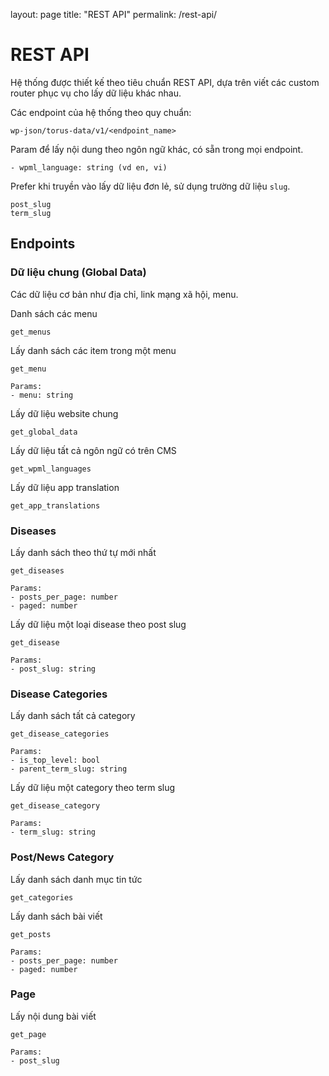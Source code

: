 layout: page
title: "REST API"
permalink: /rest-api/

# REST API

Hệ thống được thiết kế theo tiêu chuẩn REST API, dựa trên viết các custom router phục vụ cho lấy dữ liệu khác nhau.

Các endpoint của hệ thống theo quy chuẩn:

```
wp-json/torus-data/v1/<endpoint_name>
```

Param để lấy nội dung theo ngôn ngữ khác, có sẵn trong mọi endpoint. 

```
- wpml_language: string (vd en, vi)
```

Prefer khi truyền vào lấy dữ liệu đơn lẻ, sử dụng trường dữ liệu `slug`.

```
post_slug
term_slug
```

## Endpoints

### Dữ liệu chung (Global Data)

Các dữ liệu cơ bản như địa chỉ, link mạng xã hội, menu.

Danh sách các menu

```
get_menus
```

Lấy danh sách các item trong một menu

```
get_menu

Params:
- menu: string
```

Lấy dữ liệu website chung

```
get_global_data
```

Lấy dữ liệu tất cả ngôn ngữ có trên CMS

```
get_wpml_languages
```

Lấy dữ liệu app translation

```
get_app_translations
```

### Diseases

Lấy danh sách theo thứ tự mới nhất

```
get_diseases

Params:
- posts_per_page: number
- paged: number
```

Lấy dữ liệu một loại disease theo post slug

```
get_disease

Params:
- post_slug: string
```

### Disease Categories

Lấy danh sách tất cả category

```
get_disease_categories

Params:
- is_top_level: bool
- parent_term_slug: string
```

Lấy dữ liệu một category theo term slug

```
get_disease_category

Params:
- term_slug: string
```

### Post/News Category

Lấy danh sách danh mục tin tức

```
get_categories
```

Lấy danh sách bài viết

```
get_posts

Params:
- posts_per_page: number
- paged: number
```

### Page

Lấy nội dung bài viết

```
get_page

Params:
- post_slug
```
